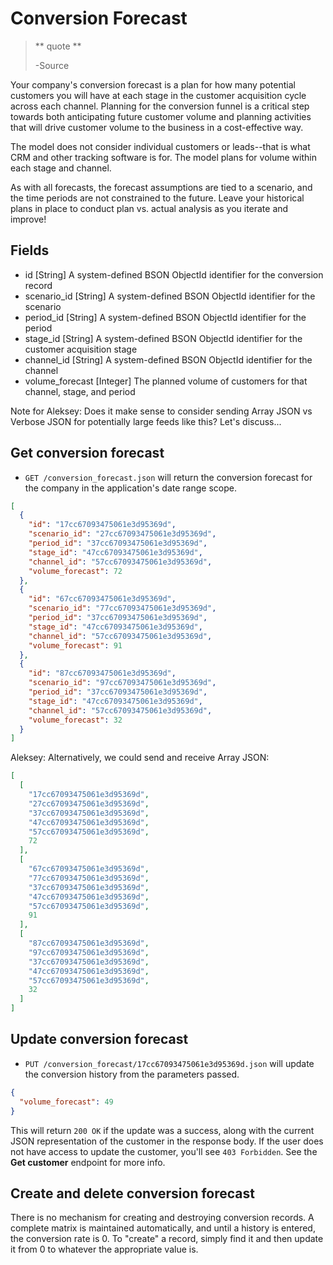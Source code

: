 Conversion Forecast
=================

> ** quote **
>
> -Source

Your company's conversion forecast is a plan for how many potential customers you will have at each stage in the customer acquisition cycle across each channel. Planning for the conversion funnel is a critical step towards both anticipating future customer volume and planning activities that will drive customer volume to the business in a cost-effective way.

The model does not consider individual customers or leads--that is what CRM and other tracking software is for. The model plans for volume within each stage and channel.

As with all forecasts, the forecast assumptions are tied to a scenario, and the time periods are not constrained to the future. Leave your historical plans in place to conduct plan vs. actual analysis as you iterate and improve!


Fields
------

* id [String] A system-defined BSON ObjectId identifier for the conversion record
* scenario_id [String] A system-defined BSON ObjectId identifier for the scenario
* period_id [String] A system-defined BSON ObjectId identifier for the period
* stage_id [String] A system-defined BSON ObjectId identifier for the customer acquisition stage
* channel_id [String] A system-defined BSON ObjectId identifier for the channel
* volume_forecast [Integer] The planned volume of customers for that channel, stage, and period

Note for Aleksey: Does it make sense to consider sending Array JSON vs Verbose JSON for potentially large feeds like this? Let's discuss...

Get conversion forecast
----------------------

* `GET /conversion_forecast.json` will return the conversion forecast for the company in the application's date range scope.

```json
[
  {
    "id": "17cc67093475061e3d95369d",
    "scenario_id": "27cc67093475061e3d95369d",
    "period_id": "37cc67093475061e3d95369d",
    "stage_id": "47cc67093475061e3d95369d",
    "channel_id": "57cc67093475061e3d95369d",
    "volume_forecast": 72
  },
  {
    "id": "67cc67093475061e3d95369d",
    "scenario_id": "77cc67093475061e3d95369d",
    "period_id": "37cc67093475061e3d95369d",
    "stage_id": "47cc67093475061e3d95369d",
    "channel_id": "57cc67093475061e3d95369d",
    "volume_forecast": 91
  },
  {
    "id": "87cc67093475061e3d95369d",
    "scenario_id": "97cc67093475061e3d95369d",
    "period_id": "37cc67093475061e3d95369d",
    "stage_id": "47cc67093475061e3d95369d",
    "channel_id": "57cc67093475061e3d95369d",
    "volume_forecast": 32
  }
]
```

Aleksey: Alternatively, we could send and receive Array JSON:

```json
[
  [
    "17cc67093475061e3d95369d",
    "27cc67093475061e3d95369d",
    "37cc67093475061e3d95369d",
    "47cc67093475061e3d95369d",
    "57cc67093475061e3d95369d",
    72
  ],
  [
    "67cc67093475061e3d95369d",
    "77cc67093475061e3d95369d",
    "37cc67093475061e3d95369d",
    "47cc67093475061e3d95369d",
    "57cc67093475061e3d95369d",
    91
  ],
  [
    "87cc67093475061e3d95369d",
    "97cc67093475061e3d95369d",
    "37cc67093475061e3d95369d",
    "47cc67093475061e3d95369d",
    "57cc67093475061e3d95369d",
    32
  ]
]
```


Update conversion forecast
-------------------------

* `PUT /conversion_forecast/17cc67093475061e3d95369d.json` will update the conversion history from the parameters passed.

```json
{
  "volume_forecast": 49
}
```

This will return `200 OK` if the update was a success, along with the current JSON representation of the customer in the response body. If the user does not have access to update the customer, you'll see `403 Forbidden`. See the **Get customer** endpoint for more info.


Create and delete conversion forecast
-------------------------------------

There is no mechanism for creating and destroying conversion records. A complete matrix is maintained automatically, and until a history is entered, the conversion rate is 0. To "create" a record, simply find it and then update it from 0 to whatever the appropriate value is.
